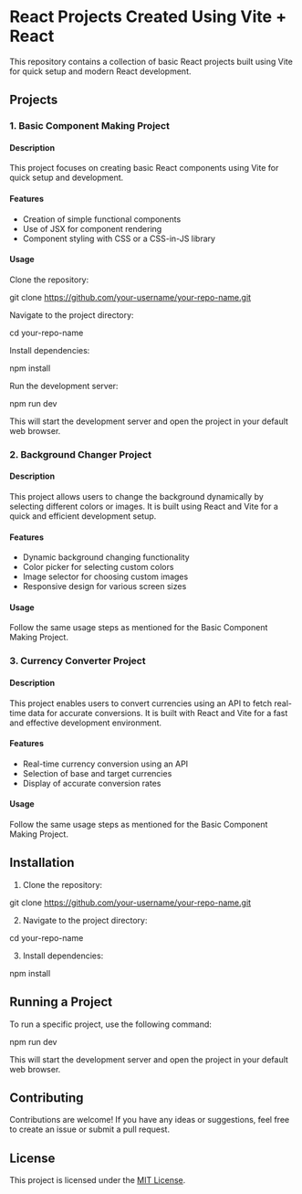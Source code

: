 # React Projects Created Using Vite + React

This repository contains a collection of basic React projects built using Vite for quick setup and modern React development.

## Projects

### 1. Basic Component Making Project
#### Description
This project focuses on creating basic React components using Vite for quick setup and development.

#### Features
- Creation of simple functional components
- Use of JSX for component rendering
- Component styling with CSS or a CSS-in-JS library

#### Usage
Clone the repository:

git clone https://github.com/your-username/your-repo-name.git




Navigate to the project directory:

cd your-repo-name


Install dependencies:

npm install



Run the development server:

npm run dev



This will start the development server and open the project in your default web browser.

### 2. Background Changer Project
#### Description
This project allows users to change the background dynamically by selecting different colors or images. It is built using React and Vite for a quick and efficient development setup.

#### Features
- Dynamic background changing functionality
- Color picker for selecting custom colors
- Image selector for choosing custom images
- Responsive design for various screen sizes

#### Usage
Follow the same usage steps as mentioned for the Basic Component Making Project.

### 3. Currency Converter Project
#### Description
This project enables users to convert currencies using an API to fetch real-time data for accurate conversions. It is built with React and Vite for a fast and effective development environment.

#### Features
- Real-time currency conversion using an API
- Selection of base and target currencies
- Display of accurate conversion rates

#### Usage
Follow the same usage steps as mentioned for the Basic Component Making Project.

## Installation

1. Clone the repository:

git clone https://github.com/your-username/your-repo-name.git



2. Navigate to the project directory:

cd your-repo-name



3. Install dependencies:

npm install



## Running a Project

To run a specific project, use the following command:

npm run dev



This will start the development server and open the project in your default web browser.

## Contributing

Contributions are welcome! If you have any ideas or suggestions, feel free to create an issue or submit a pull request.

## License

This project is licensed under the [MIT License](https://opensource.org/licenses/MIT).
